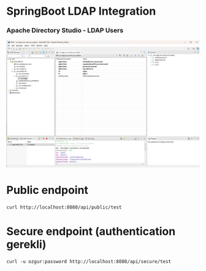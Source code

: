 # SpringBoot LDAP Integration


### Apache Directory Studio - LDAP Users ###
<img src="https://github.com/OzgurAkinci/spring-boot-ldap-integration/blob/master/ldap-1.png" alt="ldap-users">

# Public endpoint
```
curl http://localhost:8080/api/public/test
```

# Secure endpoint (authentication gerekli)
```
curl -u ozgur:password http://localhost:8080/api/secure/test
```
